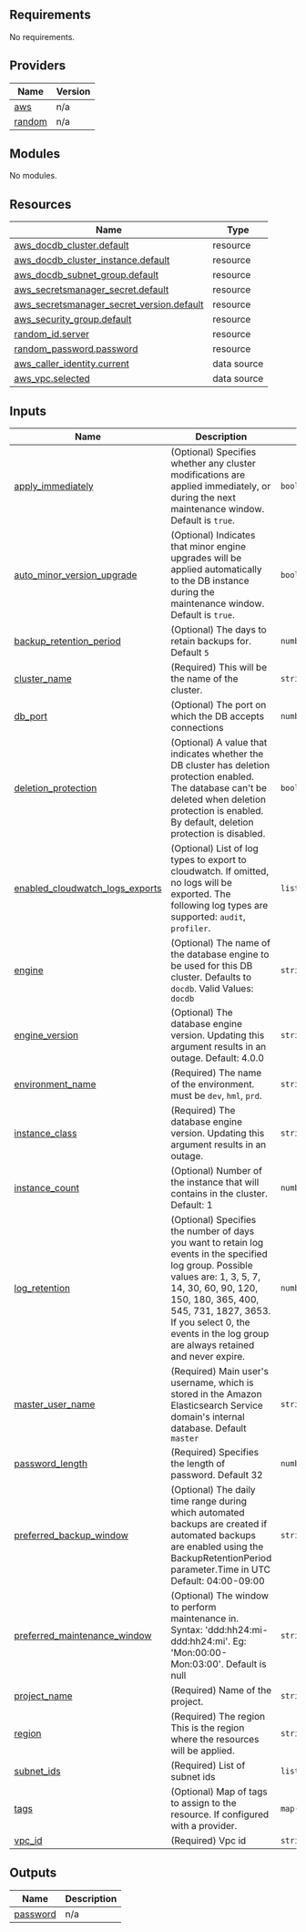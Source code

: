 ## Requirements

No requirements.

## Providers

| Name | Version |
|------|---------|
| <a name="provider_aws"></a> [aws](#provider\_aws) | n/a |
| <a name="provider_random"></a> [random](#provider\_random) | n/a |

## Modules

No modules.

## Resources

| Name | Type |
|------|------|
| [aws_docdb_cluster.default](https://registry.terraform.io/providers/hashicorp/aws/latest/docs/resources/docdb_cluster) | resource |
| [aws_docdb_cluster_instance.default](https://registry.terraform.io/providers/hashicorp/aws/latest/docs/resources/docdb_cluster_instance) | resource |
| [aws_docdb_subnet_group.default](https://registry.terraform.io/providers/hashicorp/aws/latest/docs/resources/docdb_subnet_group) | resource |
| [aws_secretsmanager_secret.default](https://registry.terraform.io/providers/hashicorp/aws/latest/docs/resources/secretsmanager_secret) | resource |
| [aws_secretsmanager_secret_version.default](https://registry.terraform.io/providers/hashicorp/aws/latest/docs/resources/secretsmanager_secret_version) | resource |
| [aws_security_group.default](https://registry.terraform.io/providers/hashicorp/aws/latest/docs/resources/security_group) | resource |
| [random_id.server](https://registry.terraform.io/providers/hashicorp/random/latest/docs/resources/id) | resource |
| [random_password.password](https://registry.terraform.io/providers/hashicorp/random/latest/docs/resources/password) | resource |
| [aws_caller_identity.current](https://registry.terraform.io/providers/hashicorp/aws/latest/docs/data-sources/caller_identity) | data source |
| [aws_vpc.selected](https://registry.terraform.io/providers/hashicorp/aws/latest/docs/data-sources/vpc) | data source |

## Inputs

| Name | Description | Type | Default | Required |
|------|-------------|------|---------|:--------:|
| <a name="input_apply_immediately"></a> [apply\_immediately](#input\_apply\_immediately) | (Optional) Specifies whether any cluster modifications are applied immediately, or during the next maintenance window. Default is `true`. | `bool` | `true` | no |
| <a name="input_auto_minor_version_upgrade"></a> [auto\_minor\_version\_upgrade](#input\_auto\_minor\_version\_upgrade) | (Optional) Indicates that minor engine upgrades will be applied automatically to the DB instance during the maintenance window. Default is `true`. | `bool` | `true` | no |
| <a name="input_backup_retention_period"></a> [backup\_retention\_period](#input\_backup\_retention\_period) | (Optional) The days to retain backups for. Default `5` | `number` | `5` | no |
| <a name="input_cluster_name"></a> [cluster\_name](#input\_cluster\_name) | (Required) This will be the name of the cluster. | `string` | n/a | yes |
| <a name="input_db_port"></a> [db\_port](#input\_db\_port) | (Optional) The port on which the DB accepts connections | `number` | `27017` | no |
| <a name="input_deletion_protection"></a> [deletion\_protection](#input\_deletion\_protection) | (Optional) A value that indicates whether the DB cluster has deletion protection enabled. The database can't be deleted when deletion protection is enabled. By default, deletion protection is disabled. | `bool` | `true` | no |
| <a name="input_enabled_cloudwatch_logs_exports"></a> [enabled\_cloudwatch\_logs\_exports](#input\_enabled\_cloudwatch\_logs\_exports) | (Optional) List of log types to export to cloudwatch. If omitted, no logs will be exported. The following log types are supported: `audit`, `profiler`. | `list(string)` | `null` | no |
| <a name="input_engine"></a> [engine](#input\_engine) | (Optional) The name of the database engine to be used for this DB cluster. Defaults to `docdb`. Valid Values: `docdb` | `string` | `"docdb"` | no |
| <a name="input_engine_version"></a> [engine\_version](#input\_engine\_version) | (Optional) The database engine version. Updating this argument results in an outage. Default: 4.0.0 | `string` | `"0.0.0"` | no |
| <a name="input_environment_name"></a> [environment\_name](#input\_environment\_name) | (Required) The name of the environment. must be `dev`, `hml`, `prd`. | `string` | n/a | yes |
| <a name="input_instance_class"></a> [instance\_class](#input\_instance\_class) | (Required) The database engine version. Updating this argument results in an outage. | `string` | n/a | yes |
| <a name="input_instance_count"></a> [instance\_count](#input\_instance\_count) | (Optional) Number of the instance that will contains in the cluster. Default: 1 | `number` | `1` | no |
| <a name="input_log_retention"></a> [log\_retention](#input\_log\_retention) | (Optional) Specifies the number of days you want to retain log events in the specified log group. Possible values are: 1, 3, 5, 7, 14, 30, 60, 90, 120, 150, 180, 365, 400, 545, 731, 1827, 3653. If you select 0, the events in the log group are always retained and never expire. | `number` | `14` | no |
| <a name="input_master_user_name"></a> [master\_user\_name](#input\_master\_user\_name) | (Required) Main user's username, which is stored in the Amazon Elasticsearch Service domain's internal database. Default `master` | `string` | `"master"` | no |
| <a name="input_password_length"></a> [password\_length](#input\_password\_length) | (Required) Specifies the length of password. Default 32 | `number` | `32` | no |
| <a name="input_preferred_backup_window"></a> [preferred\_backup\_window](#input\_preferred\_backup\_window) | (Optional) The daily time range during which automated backups are created if automated backups are enabled using the BackupRetentionPeriod parameter.Time in UTC Default: 04:00-09:00 | `string` | `"04:00-09:00"` | no |
| <a name="input_preferred_maintenance_window"></a> [preferred\_maintenance\_window](#input\_preferred\_maintenance\_window) | (Optional) The window to perform maintenance in. Syntax: 'ddd:hh24:mi-ddd:hh24:mi'. Eg: 'Mon:00:00-Mon:03:00'. Default is null | `string` | `"Mon:01:00-Mon:04:00"` | no |
| <a name="input_project_name"></a> [project\_name](#input\_project\_name) | (Required) Name of the project. | `string` | n/a | yes |
| <a name="input_region"></a> [region](#input\_region) | (Required) The region This is the region where the resources will be applied. | `string` | n/a | yes |
| <a name="input_subnet_ids"></a> [subnet\_ids](#input\_subnet\_ids) | (Required) List of subnet ids | `list(string)` | n/a | yes |
| <a name="input_tags"></a> [tags](#input\_tags) | (Optional) Map of tags to assign to the resource. If configured with a provider. | `map(any)` | `{}` | no |
| <a name="input_vpc_id"></a> [vpc\_id](#input\_vpc\_id) | (Required) Vpc id | `string` | n/a | yes |

## Outputs

| Name | Description |
|------|-------------|
| <a name="output_password"></a> [password](#output\_password) | n/a |
